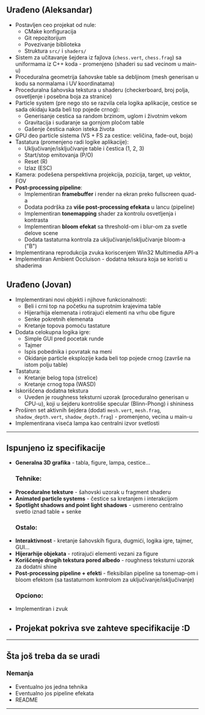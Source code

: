 ## Urađeno (Aleksandar)
- Postavljen ceo projekat od nule:
  - CMake konfiguracija
  - Git repozitorijum
  - Povezivanje biblioteka
  - Struktura `src/` i `shaders/`
- Sistem za učitavanje šejdera iz fajlova (`chess.vert`, `chess.frag`) sa uniformama iz C++ koda - promenjeno (shaderi su sad vecinom u main-u)
- Proceduralna geometrija šahovske table sa debljinom (mesh generisan u kodu sa normalama i UV koordinatama)
- Proceduralna šahovska tekstura u shaderu (checkerboard, broj polja, osvetljenje i posebna boja za stranice)
- Particle system (pre nego sto se razvila cela logika aplikacije, cestice se sada okidaju kada beli top pojede crnog):
  - Generisanje cestica sa random brzinom, uglom i životnim vekom
  - Gravitacija i sudaranje sa gornjom pločom table
  - Gašenje čestica nakon isteka života
- GPU deo particle sistema (VS + FS za cestice: veličina, fade-out, boja)
- Tastatura (promenjeno radi logike aplikacije):
  - Uključivanje/isključivanje table i čestica (1, 2, 3)
  - Start/stop emitovanja (P/O)
  - Reset (R)
  - Izlaz (ESC)
- Kamera: podešena perspektivna projekcija, pozicija, target, up vektor, FOV
-  **Post-processing pipeline**:
   - Implementiran **framebuffer** i render na ekran preko fullscreen quad-a
   - Dodata podrška za **više post-processing efekata** u lancu (pipeline)
   - Implementiran **tonemapping** shader za kontrolu osvetljenja i kontrasta
   - Implementiran **bloom efekat** sa threshold-om i blur-om za svetle delove scene
   - Dodata tastaturna kontrola za uključivanje/isključivanje bloom-a ("B")
- Implementirana reprodukcija zvuka koriscenjem Win32 Multimedia API-a
- Implementiran Ambient Occluison - dodatna teksura koja se koristi u shaderima

## Urađeno (Jovan)
- Implementirani novi objekti i njihove funkcionalnosti:
  - Beli i crni top na početku na suprotnim krajevima table
  - Hijerarhija elemenata i rotirajući elementi na vrhu obe figure
  - Senke pokretnih elemenata
  - Kretanje topova pomoću tastature
- Dodata celokupna logika igre:
  - Simple GUI pred pocetak runde
  - Tajmer
  - Ispis pobednika i povratak na meni
  - Okidanje particle eksplozije kada beli top pojede crnog (završe na istom polju table)
- Tastatura:
  - Kretanje belog topa (strelice)
  - Kretanje crnog topa (WASD)
- Iskorišćena dodatna tekstura
  - Uveden je roughness teksturni uzorak (proceduralno generisan u CPU-u), koji u šejderu kontroliše specular (Blinn-Phong) i shininess
- Proširen set aktivnih šejdera (dodati `mesh.vert`, `mesh.frag`, `shadow_depth.vert`, `shadow_depth.frag`) - promenjeno, vecina u main-u
- Implementirana viseća lampa kao centralni izvor svetlosti

---

## Ispunjeno iz specifikacije
- **Generalna 3D grafika** - tabla, figure, lampa, cestice...
  ### Tehnike:
- **Proceduralne teksture** - šahovski uzorak u fragment shaderu  
- **Animated particle systems** - čestice sa kretanjem i interakcijom
- **Spotlight shadows and point light shadows** - usmereno centralno svetlo iznad table + senke
  ### Ostalo:
- **Interaktivnost** - kretanje šahovskih figura, dugmići, logika igre, tajmer, GUI...
- **Hijerarhije objekata** - rotirajući elementi vezani za figure
- **Korišćenje drugih tekstura pored albedo** - roughness teksturni uzorak za dodatni shine
- **Post-processing pipeline + efekti** - fleksibilan pipeline sa tonemap-om i bloom efektom (sa tastaturnom kontrolom za uključivanje/isključivanje)
  ### Opciono:
- Implementiran i zvuk
- ## Projekat pokriva sve zahteve specifikacije :D

---

## Šta još treba da se uradi

### Nemanja
- Eventualno jos jedna tehnika
- Eventualno jos pipeline efekata
- README  

---
